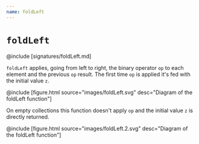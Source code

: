 ```yaml
---
name: foldLeft
---
```


# `foldLeft`

@include [signatures/foldLeft.md]

`foldLeft` applies, going from left to right, the binary operator `op` to each element and the previous `op` result.
The first time `op` is applied it's fed with the initial value `z`.

@include [figure.html source="images/foldLeft.svg" desc="Diagram of the foldLeft function"]

On empty collections this function doesn't apply `op` and the initial value `z` is directly returned.

@include [figure.html source="images/foldLeft.2.svg" desc="Diagram of the foldLeft function"]

